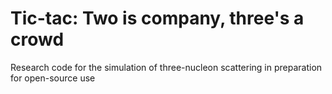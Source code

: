 # Tic-tac: Two is company, three's a crowd
Research code for the simulation of three-nucleon scattering in preparation for open-source use
